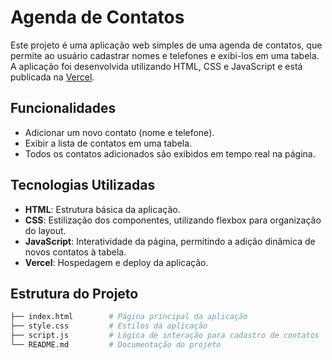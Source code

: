 # Agenda de Contatos

Este projeto é uma aplicação web simples de uma agenda de contatos, que permite ao usuário cadastrar nomes e telefones e exibi-los em uma tabela. A aplicação foi desenvolvida utilizando HTML, CSS e JavaScript e está publicada na [Vercel](https://vercel.com/).

## Funcionalidades

- Adicionar um novo contato (nome e telefone).
- Exibir a lista de contatos em uma tabela.
- Todos os contatos adicionados são exibidos em tempo real na página.

## Tecnologias Utilizadas

- **HTML**: Estrutura básica da aplicação.
- **CSS**: Estilização dos componentes, utilizando flexbox para organização do layout.
- **JavaScript**: Interatividade da página, permitindo a adição dinâmica de novos contatos à tabela.
- **Vercel**: Hospedagem e deploy da aplicação.

## Estrutura do Projeto

```bash
├── index.html        # Página principal da aplicação
├── style.css         # Estilos da aplicação
├── script.js         # Lógica de interação para cadastro de contatos
└── README.md         # Documentação do projeto
